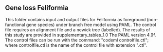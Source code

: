 ## Gene loss Feliformia

This folder contains input and output files for Feliformia as foreground (non-functional gene species) under branch free model using PAML. The control file requires an alignment file and a newick tree (labelled). The results of this study are provided in supplementary_tables_1.0 The PAML version 4.9f. The control files can be run with the command: "codeml controlfile.ctl"; where controlfile.ctl is the name of the control file with extension ".ctl".
